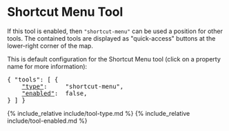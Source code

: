# Shortcut Menu Tool

If this tool is enabled, then `"shortcut-menu"` can be used a position for other tools.
The contained tools are displayed as "quick-access" buttons at the lower-right corner of the map.

This is default configuration for the Shortcut Menu tool (click on a property name for more information):
<pre>
{ "tools": [ {
    <a href="#type-property"        >"type"</a>:     "shortcut-menu",
    <a href="#enabled-property"     >"enabled"</a>:  false,
} ] }
</pre>

{% include_relative include/tool-type.md %}
{% include_relative include/tool-enabled.md %}

